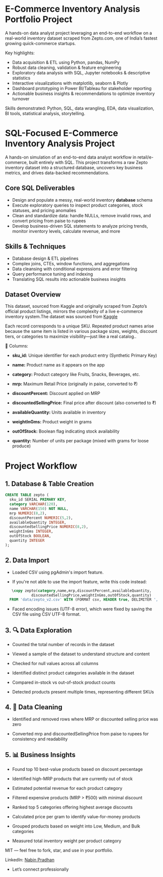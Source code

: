 # E-Commerce Inventory Analysis Portfolio Project

A hands-on data analyst project leveraging an end-to-end workflow on a real-world inventory dataset scraped from Zepto.com, one of India’s fastest growing quick-commerce startups. 

Key highlights:
- Data acquisition & ETL using Python, pandas, NumPy  
- Robust data cleaning, validation & feature engineering  
- Exploratory data analysis with SQL, Jupyter notebooks & descriptive statistics  
- Interactive visualizations with matplotlib, seaborn & Plotly  
- Dashboard prototyping in Power BI/Tableau for stakeholder reporting  
- Actionable business insights & recommendations to optimize inventory turnover  

Skills demonstrated: Python, SQL, data wrangling, EDA, data visualization, BI tools, statistical analysis, storytelling.

# SQL-Focused E-Commerce Inventory Analysis Project

A hands-on simulation of an end-to-end data analyst workflow in retail/e-commerce, built entirely with SQL. This project transforms a raw Zepto inventory dataset into a structured database, uncovers key business metrics, and drives data-backed recommendations.

## Core SQL Deliverables

- Design and populate a messy, real-world inventory **database** schema  
- Execute exploratory queries to inspect product categories, stock statuses, and pricing anomalies  
- Clean and standardize data: handle NULLs, remove invalid rows, and convert pricing from paise to rupees  
- Develop business-driven SQL statements to analyze pricing trends, monitor inventory levels, calculate revenue, and more  

## Skills & Techniques

- Database design & ETL pipelines  
- Complex joins, CTEs, window functions, and aggregations  
- Data cleansing with conditional expressions and error filtering  
- Query performance tuning and indexing  
- Translating SQL results into actionable business insights

## Dataset Overview

This dataset, sourced from Kaggle and originally scraped from Zepto’s official product listings, mirrors the complexity of a live e-commerce inventory system.The dataset was sourced from [Kaggle](https://www.kaggle.com/datasets/palvinder2006/zepto-inventory-dataset/data?select=zepto_v2.csv)

Each record corresponds to a unique SKU. Repeated product names arise because the same item is listed in various package sizes, weights, discount tiers, or categories to maximize visibility—just like a real catalog..

🧾 Columns:
- **sku_id:** Unique identifier for each product entry (Synthetic Primary Key)

- **name:** Product name as it appears on the app

- **category:** Product category like Fruits, Snacks, Beverages, etc.

- **mrp:** Maximum Retail Price (originally in paise, converted to ₹)

- **discountPercent:** Discount applied on MRP

- **discountedSellingPrice:** Final price after discount (also converted to ₹)

- **availableQuantity:** Units available in inventory

- **weightInGms:** Product weight in grams

- **outOfStock:** Boolean flag indicating stock availability

- **quantity:** Number of units per package (mixed with grams for loose produce)

#  Project Workflow

## 1. Database & Table Creation

```sql
CREATE TABLE zepto (
  sku_id SERIAL PRIMARY KEY,
  category VARCHAR(120),
  name VARCHAR(150) NOT NULL,
  mrp NUMERIC(8,2),
  discountPercent NUMERIC(5,2),
  availableQuantity INTEGER,
  discountedSellingPrice NUMERIC(8,2),
  weightInGms INTEGER,
  outOfStock BOOLEAN,
  quantity INTEGER
);
```

## 2. Data Import
- Loaded CSV using pgAdmin's import feature.

 - If you're not able to use the import feature, write this code instead:
```sql
   \copy zepto(category,name,mrp,discountPercent,availableQuantity,
            discountedSellingPrice,weightInGms,outOfStock,quantity)
  FROM 'data/zepto_v2.csv' WITH (FORMAT csv, HEADER true, DELIMITER ',', QUOTE '"', ENCODING 'UTF8');
```
- Faced encoding issues (UTF-8 error), which were fixed by saving the CSV file using CSV UTF-8 format.

## 3. 🔍 Data Exploration
- Counted the total number of records in the dataset

- Viewed a sample of the dataset to understand structure and content

- Checked for null values across all columns

- Identified distinct product categories available in the dataset

- Compared in-stock vs out-of-stock product counts

- Detected products present multiple times, representing different SKUs

## 4. 🧹 Data Cleaning
- Identified and removed rows where MRP or discounted selling price was zero

- Converted mrp and discountedSellingPrice from paise to rupees for consistency and readability
  
## 5. 📊 Business Insights
- Found top 10 best-value products based on discount percentage

- Identified high-MRP products that are currently out of stock

- Estimated potential revenue for each product category

- Filtered expensive products (MRP > ₹500) with minimal discount

- Ranked top 5 categories offering highest average discounts

- Calculated price per gram to identify value-for-money products

- Grouped products based on weight into Low, Medium, and Bulk categories

- Measured total inventory weight per product category




MIT — feel free to fork, star, and use in your portfolio.


LinkedIn: [Nabin Pradhan](https://www.linkedin.com/in/nabin-pradhan-9945011b0/)
- Let’s connect professionally 


